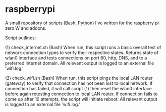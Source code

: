 # raspberrypi

A small repository of scripts (Bash, Python) I've written for the raspberry pi zero W and addons.

Script outlines:

(1) check_internet.sh (Bash)
When run, this script runs a basic overall test of network connection types to verify their respective states. 
Returns state of wlan0 interface and tests connections on port 80, http, DNS, and to a preferred internet domain.
All relevant output is logged to an external file 'wifi.log.'

(2) check_wifi.sh (Bash)
When run, this script pings the local LAN router (gateway) to verify that connection has not been lost to local network. 
If connection has failed, it will call script (1) then reset the wlan0 interface before again retesting connection to local LAN router. 
If connection fails to come up after 10 attempts, the script will initiate reboot. 
All relevant output is logged to an external file 'wifi.log.'


